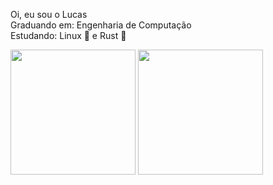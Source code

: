 Oi, eu sou o Lucas <br>
Graduando em: Engenharia de Computação <br>
Estudando: Linux 🐧 e Rust 🦀 

<div>
<a href="https://github.com/Lucas865"></a>
<img align="center" height="200em" src="https://github-readme-stats.vercel.app/api?username=Lucas865&show_icons=true&theme=vue-dark" />
<img align="center" height="200em" src="https://github-readme-stats.vercel.app/api/top-langs/?username=Lucas865&theme=vue-dark" />
</div>
